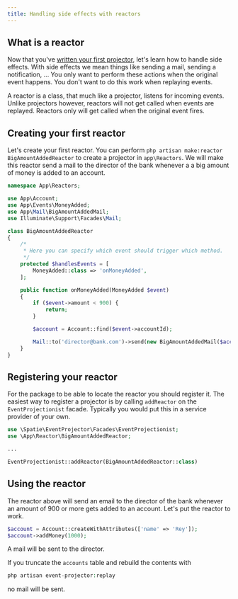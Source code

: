 ```yaml
---
title: Handling side effects with reactors
---
```


## What is a reactor

Now that you've [written your first projector](/laravel-event-projector/v1/basic-usage/writing-your-first-projector), let's learn how to handle side effects. With side effects we mean things like sending a mail, sending a notification, ... You only want to perform these actions when the original event happens. You don't want to do this work when replaying events.

A reactor is a class, that much like a projector, listens for incoming events. Unlike projectors however, reactors will not get called when events are replayed. Reactors only will get called when the original event fires.

## Creating your first reactor

Let's create your first reactor. You can perform `php artisan make:reactor BigAmountAddedReactor` to create a projector in `app\Reactors`. We will make this reactor send a mail to the director of the bank whenever a a big amount of money is added to an account.

```php
namespace App\Reactors;

use App\Account;
use App\Events\MoneyAdded;
use App\Mail\BigAmountAddedMail;
use Illuminate\Support\Facades\Mail;

class BigAmountAddedReactor
{
    /*
     * Here you can specify which event should trigger which method.
     */
    protected $handlesEvents = [
        MoneyAdded::class => 'onMoneyAdded',
    ];

    public function onMoneyAdded(MoneyAdded $event)
    {
        if ($event->amount < 900) {
            return;
        }

        $account = Account::find($event->accountId);

        Mail::to('director@bank.com')->send(new BigAmountAddedMail($account, $event->amount));
    }
}
```

## Registering your reactor

 For the package to be able to locate the reactor you should register it. The easiest way to register a projector is by calling `addReactor` on the `EventProjectionist` facade. Typically you would put this in a service provider of your own.

```php
use \Spatie\EventProjector\Facades\EventProjectionist;
use \App\Reactor\BigAmountAddedReactor;

...

EventProjectionist::addReactor(BigAmountAddedReactor::class)
```

## Using the reactor

The reactor above will send an email to the director of the bank whenever an amount of 900 or more gets added to an account. Let's put the reactor to work.

```php
$account = Account::createWithAttributes(['name' => 'Rey']);
$account->addMoney(1000);
```

A mail will be sent to the director.

If you truncate the `accounts` table and rebuild the contents with

```php
php artisan event-projector:replay
```

no mail will be sent.
